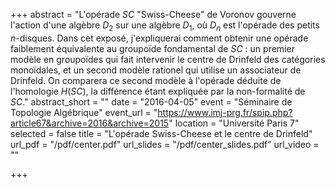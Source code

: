+++
abstract = "L'opérade $SC$ \"Swiss-Cheese\" de Voronov gouverne l'action d'une algèbre $D_2$ sur une algèbre $D_1$, où $D_n$ est l'opérade des petits $n$-disques. Dans cet exposé, j'expliquerai comment obtenir une opérade faiblement équivalente au groupoïde fondamental de $SC$ : un premier modèle en groupoïdes qui fait intervenir le centre de Drinfeld des catégories monoïdales, et un second modèle rationel qui utilise un associateur de Drinfeld. On comparera ce second modèle à l'opérade déduite de l'homologie $H(SC)$, la différence étant expliquée par la non-formalité de $SC$."
abstract_short = ""
date = "2016-04-05"
event = "Séminaire de Topologie Algébrique"
event_url = "https://www.imj-prg.fr/spip.php?article67&archive=2016&archive=2015"
location = "Université Paris 7"
selected = false
title = "L'opérade Swiss-Cheese et le centre de Drinfeld"
url_pdf = "/pdf/center.pdf"
url_slides = "/pdf/center_slides.pdf"
url_video = ""

+++
